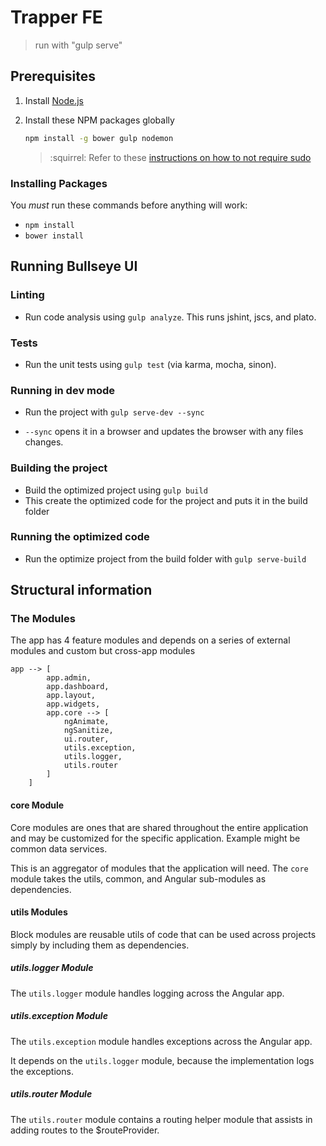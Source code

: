 # Trapper FE

> run with "gulp serve"

## Prerequisites

1. Install [Node.js](http://nodejs.org)

2. Install these NPM packages globally

    ```bash
    npm install -g bower gulp nodemon
    ```

    > :squirrel: Refer to these [instructions on how to not require sudo](https://github.com/sindresorhus/guides/blob/master/npm-global-without-sudo.md)

### Installing Packages
You *must* run these commands before anything will work:

 - `npm install`
 - `bower install`

## Running Bullseye UI

### Linting
 - Run code analysis using `gulp analyze`. This runs jshint, jscs, and plato.

### Tests
 - Run the unit tests using `gulp test` (via karma, mocha, sinon).

### Running in dev mode
 - Run the project with `gulp serve-dev --sync`

 - `--sync` opens it in a browser and updates the browser with any files changes.

### Building the project
 - Build the optimized project using `gulp build`
 - This create the optimized code for the project and puts it in the build folder

### Running the optimized code
 - Run the optimize project from the build folder with `gulp serve-build`

## Structural information

### The Modules
The app has 4 feature modules and depends on a series of external modules and custom but cross-app modules

```
app --> [
        app.admin,
        app.dashboard,
        app.layout,
        app.widgets,
		app.core --> [
			ngAnimate,
			ngSanitize,
			ui.router,
			utils.exception,
			utils.logger,
			utils.router
		]
    ]
```

#### core Module
Core modules are ones that are shared throughout the entire application and may be customized for the specific application. Example might be common data services.

This is an aggregator of modules that the application will need. The `core` module takes the utils, common, and Angular sub-modules as dependencies.

#### utils Modules
Block modules are reusable utils of code that can be used across projects simply by including them as dependencies.

##### utils.logger Module
The `utils.logger` module handles logging across the Angular app.

##### utils.exception Module
The `utils.exception` module handles exceptions across the Angular app.

It depends on the `utils.logger` module, because the implementation logs the exceptions.

##### utils.router Module
The `utils.router` module contains a routing helper module that assists in adding routes to the $routeProvider.
